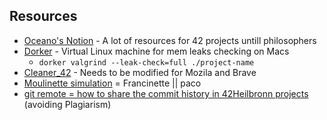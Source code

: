
## Resources
- [Oceano's Notion](https://suspectedoceano.notion.site/Ocean-s-42-fd42e3ed0f6049ca98fb3b290b84d4d0) - A lot of resources for 42 projects untill philosophers
- [Dorker](https://github.com/Scarletsang/Dorker) - Virtual Linux machine for mem leaks checking on Macs
	- `dorker valgrind --leak-check=full ./project-name`
- [Cleaner_42](https://github.com/ombhd/Cleaner_42) - Needs to be modified for Mozila and Brave
- [Moulinette simulation](https://github.com/xicodomingues/francinette) = Francinette || paco
- [git remote = how to share the commit history in 42Heilbronn projects](https://docs.github.com/en/get-started/getting-started-with-git/managing-remote-repositories) (avoiding Plagiarism)
